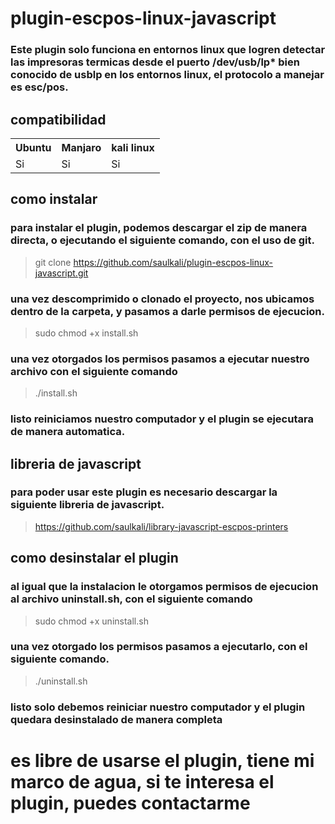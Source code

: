 # plugin-escpos-linux-javascript
### Este plugin solo funciona en entornos linux que logren detectar las impresoras termicas desde el puerto /dev/usb/lp* bien conocido de usblp en los entornos linux, el protocolo a manejar es esc/pos.

## compatibilidad
<table>
  <tr>
    <th>Ubuntu</th>
    <th>Manjaro</th>
    <th>kali linux </th>
  </tr>
  <tr>
    <td>Si</td>
    <td>Si</td> 
    <td>Si</td>
  </tr>
</table>

## como instalar
### para instalar el plugin, podemos descargar el zip de manera directa, o ejecutando el siguiente comando, con el uso de git.
> git clone https://github.com/saulkali/plugin-escpos-linux-javascript.git
### una vez descomprimido o clonado el proyecto, nos ubicamos dentro de la carpeta, y pasamos a darle permisos de ejecucion.
> sudo chmod +x install.sh
### una vez otorgados los permisos pasamos a ejecutar nuestro archivo con el siguiente comando
> ./install.sh
### listo reiniciamos nuestro computador y el plugin se ejecutara de manera automatica.


## libreria de javascript
### para poder usar este plugin es necesario descargar la siguiente libreria de javascript.
> https://github.com/saulkali/library-javascript-escpos-printers


## como desinstalar el plugin
### al igual que la instalacion le otorgamos permisos de ejecucion al archivo uninstall.sh, con el siguiente comando
> sudo chmod +x uninstall.sh
### una vez otorgado los permisos pasamos a ejecutarlo, con el siguiente comando.
>./uninstall.sh
### listo solo debemos reiniciar nuestro computador y el plugin quedara desinstalado de manera completa

# es libre de usarse el plugin, tiene mi marco de agua, si te interesa el plugin, puedes contactarme